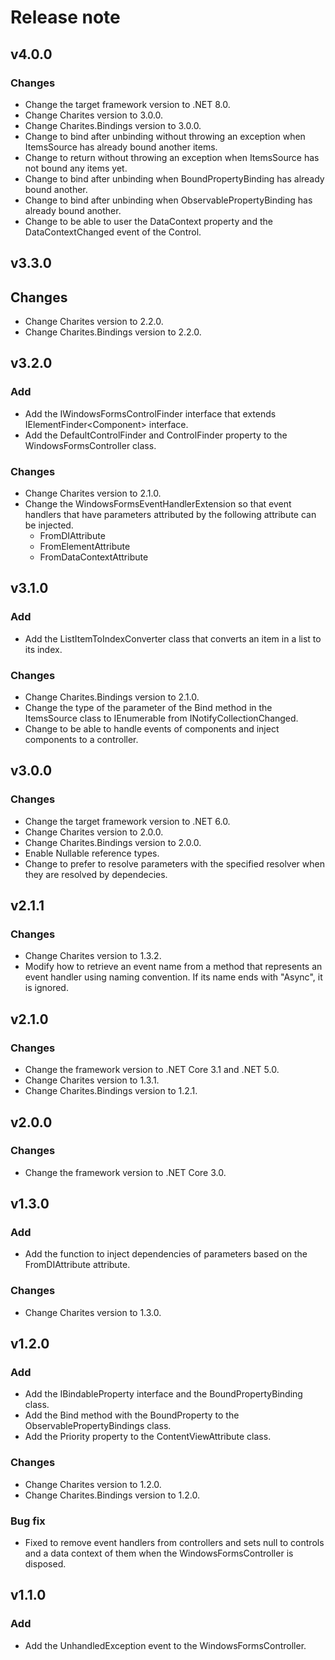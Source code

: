 # Release note

## v4.0.0

### Changes

- Change the target framework version to .NET 8.0.
- Change Charites version to 3.0.0.
- Change Charites.Bindings version to 3.0.0.
- Change to bind after unbinding without throwing an exception when ItemsSource has already bound another items.
- Change to return without throwing an exception when ItemsSource has not bound any items yet.
- Change to bind after unbinding when BoundPropertyBinding has already bound another.
- Change to bind after unbinding when ObservablePropertyBinding has already bound another.
- Change to be able to user the DataContext property and the DataContextChanged event of the Control.

## v3.3.0

## Changes

- Change Charites version to 2.2.0.
- Change Charites.Bindings version to 2.2.0.

## v3.2.0

### Add

- Add the IWindowsFormsControlFinder interface that extends IElementFinder&lt;Component&gt; interface.
- Add the DefaultControlFinder and ControlFinder property to the WindowsFormsController class.

### Changes

 - Change Charites version to 2.1.0.
 - Change the WindowsFormsEventHandlerExtension so that event handlers that have parameters attributed by the following attribute can be injected.
   - FromDIAttribute
   - FromElementAttribute
   - FromDataContextAttribute

## v3.1.0

### Add

- Add the ListItemToIndexConverter class that converts an item in a list to its index.

### Changes

- Change Charites.Bindings version to 2.1.0.
- Change the type of the parameter of the Bind method in the ItemsSource class to IEnumerable from INotifyCollectionChanged.
- Change to be able to handle events of components and inject components to a controller.

## v3.0.0

### Changes

- Change the target framework version to .NET 6.0.
- Change Charites version to 2.0.0.
- Change Charites.Bindings version to 2.0.0.
- Enable Nullable reference types.
- Change to prefer to resolve parameters with the specified resolver when they are resolved by dependecies.

## v2.1.1

### Changes

- Change Charites version to 1.3.2.
- Modify how to retrieve an event name from a method that represents an event handler using naming convention. If its name ends with "Async", it is ignored.

## v2.1.0

### Changes

- Change the framework version to .NET Core 3.1 and .NET 5.0.
- Change Charites version to 1.3.1.
- Change Charites.Bindings version to 1.2.1.

## v2.0.0

### Changes

- Change the framework version to .NET Core 3.0.

## v1.3.0

### Add

- Add the function to inject dependencies of parameters based on the FromDIAttribute attribute.

### Changes

- Change Charites version to 1.3.0.

## v1.2.0

### Add

- Add the IBindableProperty interface and the BoundPropertyBinding class.
- Add the Bind method with the BoundProperty to the ObservablePropertyBindings class.
- Add the Priority property to the ContentViewAttribute class.

### Changes

- Change Charites version to 1.2.0.
- Change Charites.Bindings version to 1.2.0.

### Bug fix

- Fixed to remove event handlers from controllers and sets null to controls and a data context of them when the WindowsFormsController is disposed.

## v1.1.0

### Add

- Add the UnhandledException event to the WindowsFormsController.
